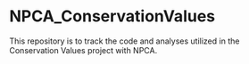 # NPCA_ConservationValues
This repository is to track the code and analyses utilized in the Conservation Values project with NPCA. 

